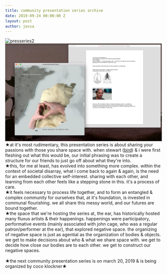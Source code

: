 ```yaml
---
title: community presentation series archive
date: 2019-09-24 00:00:00 Z
layout: post
author: jessa
---
```


<body>
	<p>
<img src="/images/presseries2.png" alt="presseries2" width="800" ><br>
<img src="/images/finalpres.png" alt="presseries" width="800" ><br>
★at it's most rudimentary, this presentation series is about sharing your passions with those you share space with. when stewart (<a href="http://stewart-bird.com/">bird</a>) & i were first fleshing out what this would be, our initial phrasing was to create a structure for our friends to just go off about what they're into. <br>
★this, for me at least, has evolved into something more complex. within the context of societal disarray, what i come back to again & again, is the need for an embedded collective self-interest. sharing with each other, and learning from each other feels like a stepping stone in this. it's a process of care. <br>
★it feels necessary to process life together, and to form an entangled & complex community for ourselves that, at it's foundation, is invested in communal flourishing. we all share this messy world, and our futures are bound together. <br>
★the space that we're hosting the series at, the ear, has historically hosted many fluxus artists & their happenings. happenings were participatory, performative events (mainly associated with john cage, who was a regular patron/performer at the ear), that explored negative space. the organizing of negative space is just as agential as the organization of bodies & objects. we get to make decisions about who & what we share space with. we get to decide how close our bodies are to each other. we get to construct our negative spaces.
<br><br>
 ★the next community presentation series is on march 20, 2019 & is being organized by coco klockner★
</p>
</body>